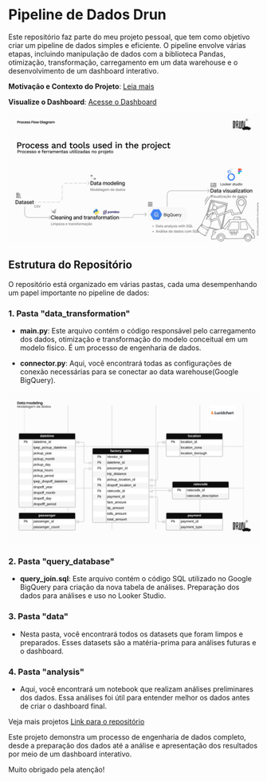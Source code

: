 # Pipeline de Dados Drun

Este repositório faz parte do meu projeto pessoal, que tem como objetivo criar um pipeline de dados simples e eficiente. O pipeline envolve várias etapas, incluindo manipulação de dados com a biblioteca Pandas, otimização, transformação, carregamento em um data warehouse e o desenvolvimento de um dashboard interativo.

**Motivação e Contexto do Projeto**: [Leia mais](linkAqui)

**Visualize o Dashboard**: [Acesse o Dashboard](https://lookerstudio.google.com/reporting/3fa5a5ec-497e-488a-a827-2be66333ee10)

![Fluxograma do Pipeline](image/Process.png)

## Estrutura do Repositório

O repositório está organizado em várias pastas, cada uma desempenhando um papel importante no pipeline de dados:

### 1. Pasta "data_transformation"

- **main.py**: Este arquivo contém o código responsável pelo carregamento dos dados, otimização e transformação do modelo conceitual em um modelo físico. É um processo de engenharia de dados.

- **connector.py**: Aqui, você encontrará todas as configurações de conexão necessárias para se conectar ao data warehouse(Google BigQuery).

![Modelagem de Dados](image/Modeling.png)

### 2. Pasta "query_database"

- **query_join.sql**: Este arquivo contém o código SQL utilizado no Google BigQuery para criação da nova tabela de análises. Preparação dos dados para análises e uso no Looker Studio.

### 3. Pasta "data"

- Nesta pasta, você encontrará todos os datasets que foram limpos e preparados. Esses datasets são a matéria-prima para análises futuras e o dashboard.

### 4. Pasta "analysis"

- Aqui, você encontrará um notebook que realizam análises preliminares dos dados. Essa análises foi útil para entender melhor os dados antes de criar o dashboard final.

Veja mais projetos [Link para o repositório](https://github.com/kauanmaia01)

Este projeto demonstra um processo de engenharia de dados completo, desde a preparação dos dados até a análise e apresentação dos resultados por meio de um dashboard interativo.

Muito obrigado pela atenção!
